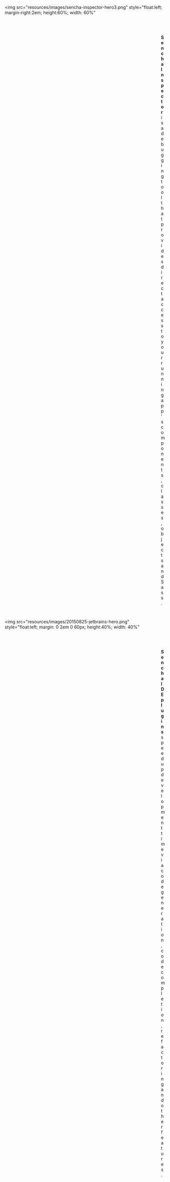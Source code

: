 
<img src="resources/images/sencha-inspector-hero3.png"
style="float:left; margin-right:2em; height:60%; width: 60%"
>

<div style="margin-left: 500px">

<br><br>

**Sencha Inspector** is a debugging tool that provides direct access to your running app's
components, classes, objects and Sass.

</div>

<div style="clear:both;margin-bottom:3em;"></div>


<img src="resources/images/20150825-jetbrains-hero.png"
style="float:left; margin: 0 2em 0 60px; height:40%; width: 40%"
>

<div style="margin-left: 500px">

<br><br>

**Sencha IDE plugins** speed up development time via code generation, code completion, refactoring and other features.
</div>